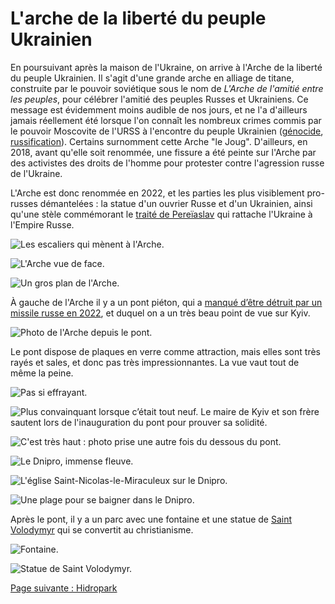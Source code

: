 # L'arche de la liberté du peuple Ukrainien

En poursuivant après la maison de l'Ukraine, on arrive à l'Arche de la liberté
du peuple Ukrainien. Il s'agit d'une grande arche en alliage de titane,
construite par le pouvoir soviétique sous le nom de _L'Arche de l'amitié entre
les peuples_, pour célébrer l'amitié des peuples Russes et Ukrainiens. Ce
message est évidemment moins audible de nos jours, et ne l'a d'ailleurs jamais
réellement été lorsque l'on connaît les nombreux crimes commis par le pouvoir
Moscovite de l'URSS à l'encontre du peuple Ukrainien
([génocide](https://fr.wikipedia.org/wiki/Holodomor),
[russification](https://fr.wikipedia.org/wiki/Russification_de_l%27Ukraine)).
Certains surnomment cette Arche "le Joug". D'ailleurs, en 2018, avant qu'elle
soit renommée, une fissure a été peinte sur l'Arche par des activistes des
droits de l'homme pour protester contre l'agression russe de l'Ukraine.

L'Arche est donc renommée en 2022, et les parties les plus visiblement
pro-russes démantelées : la statue d'un ouvrier Russe et d'un Ukrainien, ainsi
qu'une stèle commémorant le [traité de
Pereïaslav](https://fr.wikipedia.org/wiki/Trait%C3%A9_de_Pere%C3%AFaslav_(1654))
qui rattache l'Ukraine à l'Empire Russe.

![Les escaliers qui mènent à l'Arche.](images/kyiv/p1/arche/escaliers.jpg)

![L'Arche vue de face.](images/kyiv/p1/arche/arche.jpg)

![Un gros plan de l'Arche.](images/kyiv/p1/arche/arche_gros_plan.jpg)

À gauche de l'Arche il y a un pont piéton, qui a [manqué d’être détruit par un
missile russe en 2022](https://www.youtube.com/watch?v=AyUqrFEsU3k), et duquel
on a un très beau point de vue sur Kyiv.

![Photo de l'Arche depuis le pont.](images/kyiv/p1/arche/arche_pont_de_verre.jpg)

Le pont dispose de plaques en verre comme attraction, mais elles sont très rayés
et sales, et donc pas très impressionnantes. La vue vaut tout de même la peine.

![Pas si effrayant.](images/kyiv/p1/arche/pieds.jpg)

![Plus convainquant lorsque c’était tout neuf. Le maire de Kyiv et son frère sautent lors de l'inauguration du pont pour prouver sa solidité.](images/kyiv/p1/arche/klitchko_jump.jpg)

![C'est très haut : photo prise une autre fois du dessous du pont.](images/kyiv/p1/arche/nuit_dessous.jpg)

![Le Dnipro, immense fleuve.](images/kyiv/p1/arche/dnipro.jpg)

![L'église Saint-Nicolas-le-Miraculeux sur le Dnipro.](images/kyiv/p1/arche/dnipro_chapelle.jpg)

![Une plage pour se baigner dans le Dnipro.](images/kyiv/p1/arche/dnipro_plage.jpg)

Après le pont, il y a un parc avec une fontaine et une statue de
[Saint Volodymyr](https://fr.wikipedia.org/wiki/Vladimir_Ier) qui se convertit
au christianisme.

![Fontaine.](images/kyiv/p1/arche/fontaine.jpg)

![Statue de Saint Volodymyr.](images/kyiv/p1/arche/statue_volodymir_le_grand.jpg)

[Page suivante : Hidropark](kyiv_2_hidropark.md)
